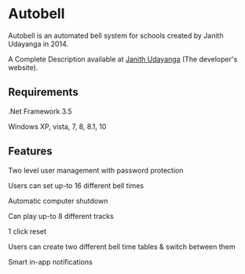 # Autobell
Autobell is an automated bell system for schools created by Janith Udayanga in 2014.

A Complete Description available at <a href="https://janithudayanga.com/portfolio-items/janith-udayanga-project-autobell-automated-bell-system/">Janith Udayanga</a> (The developer's website).

Requirements
----------------
.Net Framework 3.5

Windows XP, vista, 7, 8, 8.1, 10


Features
---------------
Two level user management with password protection

Users can set up-to 16 different bell times

Automatic computer shutdown

Can play up-to 8 different tracks

1 click reset

Users can create two different bell time tables & switch between them

Smart in-app notifications
